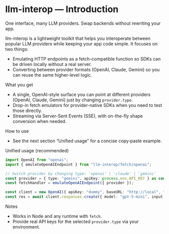 # llm-interop — Introduction

One interface, many LLM providers. Swap backends without rewriting your app.

llm-interop is a lightweight toolkit that helps you interoperate between popular LLM providers while keeping your app code simple. It focuses on two things:

- Emulating HTTP endpoints as a fetch-compatible function so SDKs can be driven locally without a real server.
- Converting between provider formats (OpenAI, Claude, Gemini) so you can reuse the same higher-level logic.

What you get
- A single, OpenAI-style surface you can point at different providers (OpenAI, Claude, Gemini) just by changing `provider.type`.
- Drop-in fetch emulators for provider-native SDKs when you need to test those directly.
- Streaming via Server-Sent Events (SSE), with on-the-fly shape conversion when needed.

 How to use
 - See the next section “Unified usage” for a concise copy‑paste example.

Unified usage (recommended)
```ts
import OpenAI from "openai";
import { emulateOpenAIEndpoint } from "llm-interop/fetch/openai";

// Switch provider by changing type: 'openai' | 'claude' | 'gemini'
const provider = { type: "gemini", apiKey: process.env.API_KEY } as const;
const fetchHandler = emulateOpenAIEndpoint({ provider });

const client = new OpenAI({ apiKey: "dummy", baseURL: "http://local", fetch: fetchHandler });
const res = await client.responses.create({ model: "gpt-5-mini", input: "Hello" });
```

Notes
- Works in Node and any runtime with `fetch`.
- Provide real API keys for the selected `provider.type` via your environment.

